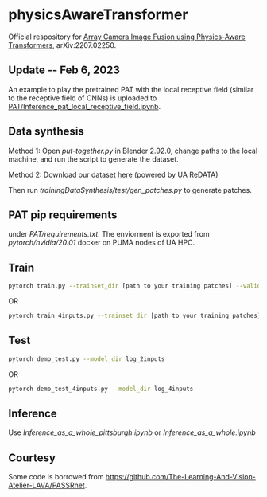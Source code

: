 # physicsAwareTransformer
Official respository for [Array Camera Image Fusion using Physics-Aware Transformers](https://arxiv.org/abs/2207.02250), arXiv:2207.02250.

## Update -- Feb 6, 2023
An example to play the pretrained PAT with the local receptive field (similar to the receptive field of CNNs) is uploaded to [PAT/Inference_pat_local_receptive_field.ipynb](PAT/Inference_pat_local_receptive_field.ipynb).

## Data synthesis
Method 1: Open *put-together.py* in Blender 2.92.0, change paths to the local machine, and run the script to generate the dataset.

Method 2: Download our dataset [here](https://doi.org/10.25422/azu.data.20217140) (powered by UA ReDATA)

Then run *trainingDataSynthesis/test/gen_patches.py* to generate patches.

## PAT pip requirements
under *PAT/requirements.txt*. The enviorment is exported from *pytorch/nvidia/20.01* docker on PUMA nodes of UA HPC.

## Train

```bash
pytorch train.py --trainset_dir [path to your training patches] --validset_dir [path to your validation patches]
```
OR
```bash
pytorch train_4inputs.py --trainset_dir [path to your training patches] --validset_dir [path to your validation patches]
```

## Test

```bash
pytorch demo_test.py --model_dir log_2inputs
```
OR
```bash
pytorch demo_test_4inputs.py --model_dir log_4inputs
```

## Inference

Use *Inference_as_a_whole_pittsburgh.ipynb* or *Inference_as_a_whole.ipynb*

## Courtesy
Some code is borrowed from https://github.com/The-Learning-And-Vision-Atelier-LAVA/PASSRnet.
